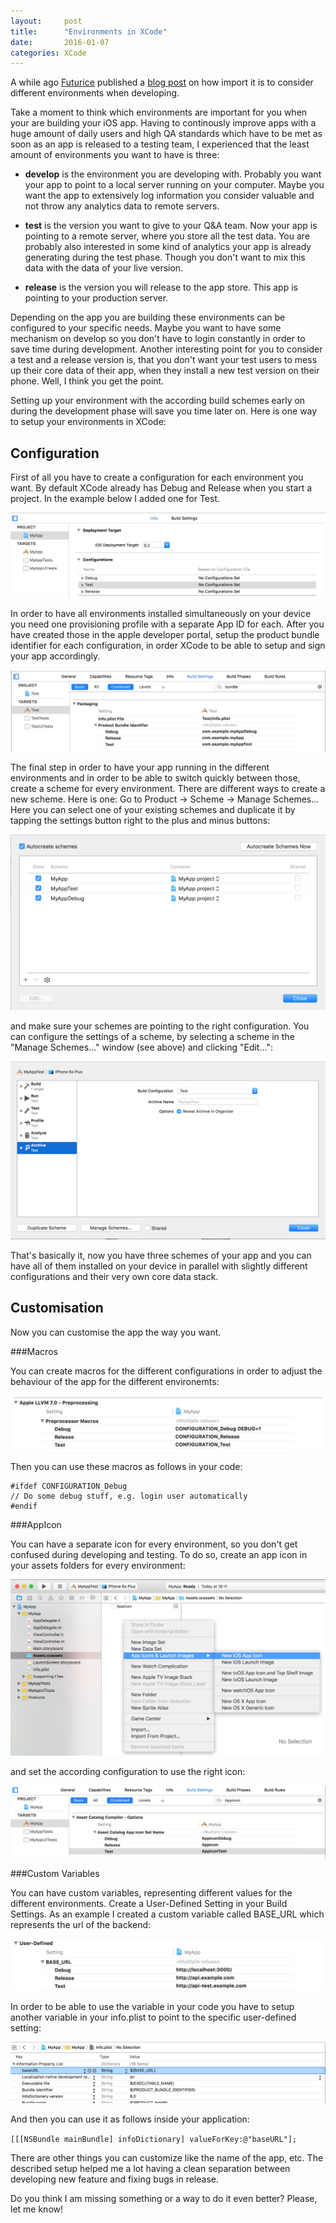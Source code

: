 ```yaml
---
layout:     post
title:      "Environments in XCode"
date:       2016-01-07
categories: XCode
---
```


A while ago [Futurice][futurice] published a [blog post][blog-post] on how import it is to consider different environments when developing.

Take a moment to think which environments are important for you when your are building your iOS app. Having to continously improve apps with a huge amount of daily users and high QA standards which have to be met as soon as an app is released to a testing team, I experienced that the least amount of environments you want to have is three:

- __develop__ is the environment you are developing with. Probably you want your app to point to a local server running on your computer. Maybe you want the app to extensively log information you consider valuable and not throw any analytics data to remote servers.

- __test__ is the version you want to give to your Q&A team. Now your app is pointing to a remote server, where you store all the test data. You are probably also interested in some kind of analytics your app is already generating during the test phase. Though you don't want to mix this data with the data of your live version.

- __release__ is the version you will release to the app store. This app is pointing to your  production server. 


Depending on the app you are building these environments can be configured to your specific needs. Maybe you want to have some mechanism on develop so you don't have to login constantly in order to save time during development. Another interesting point for you to consider a test and a release version is, that you don't want your test users to mess up their core data of their app, when they install a new test version on their phone. Well, I think you get the point.  

Setting up your environment with the according build schemes early on during the development phase will save you time later on. Here is one way to setup your environments in XCode:

[blog-post]: http://futurice.com/blog/assets/five-environments-you-cannot-develop-without

[futurice]: http://futurice.com

## Configuration

First of all you have to create a configuration for each environment you want. By default XCode already has Debug and Release when you start a project. In the example below I added one for Test.

![image](/assets/configs.png)

In order to have all environments installed simultaneously on your device you need one provisioning profile with a separate App ID for each. After you have created those in the apple developer portal, setup the product bundle identifier for each configuration, in order XCode to be able to setup and sign your app accordingly.	

![image](/assets/bundleIds.png)

The final step in order to have your app running in the different environments and in order to be able to switch quickly between those, create a scheme for every environment. There are different ways to create a new scheme. Here is one: Go to Product -> Scheme -> Manage Schemes... Here you can select one of your existing schemes and duplicate it by tapping the settings button right to the plus and minus buttons:

![image](/assets/schemes.png)

and make sure your schemes are pointing to the right configuration. You can configure the settings of a scheme, by selecting a scheme in the "Manage Schemes..." window (see above) and clicking "Edit...": 

![image](/assets/scheme.png)

That's basically it, now you have three schemes of your app and you can have all of them installed on your device in parallel with slightly different configurations and their very own core data stack.

## Customisation


Now you can customise the app  the way you want.

###Macros

You can create macros for the different configurations in order to adjust the behaviour of the app for the different environemts:

![image](/assets/macros.png)

Then you can use these macros as follows in your code:

    #ifdef CONFIGURATION_Debug
    // Do some debug stuff, e.g. login user automatically
    #endif

###AppIcon

You can have a separate icon for every environment, so you don't get confused during developing and testing. To do so, create an app icon in your assets folders for every environment:

![image](/assets/appicons.png)

 and set the according configuration to use the right icon:
 
![image](/assets/icons.png)

###Custom Variables

You can have custom variables, representing different values for the different environments. Create a User-Defined Setting in your Build Settings. As an example I created a custom variable called BASE_URL which represents the url of the backend:

![image](/assets/BASE_URLS.png)

In order to be able to use the variable in your code you have to setup another variable in your info.plist to point to the specific user-defined setting:

![image](/assets/baseURLs.png)

And then you can use it as follows inside your application:

`[[[NSBundle mainBundle] infoDictionary] valueForKey:@"baseURL"];`

There are other things you can customize like the name of the app, etc. The described setup helped me a lot having a clean separation between developing new feature and fixing bugs in release.

Do you think I am missing something or a way to do it even better? Please, let me know!